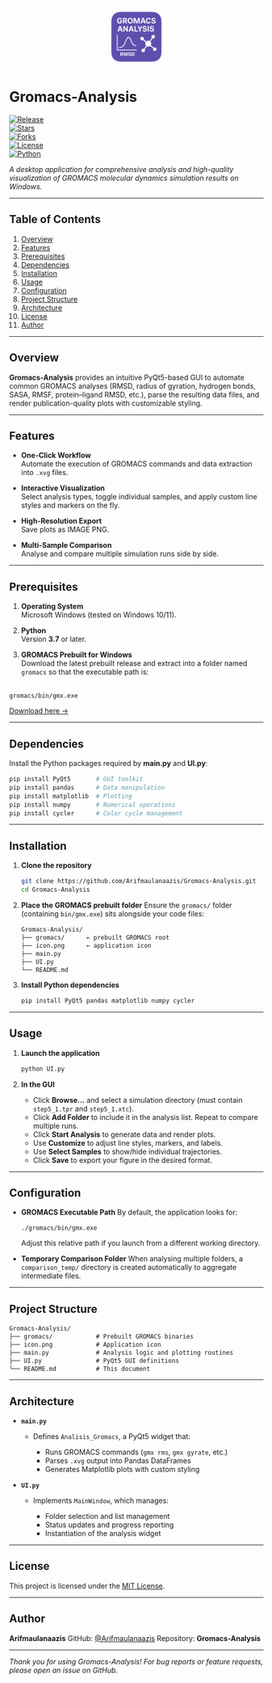 <p align="center">
  <img src="icon.png" alt="Gromacs-Analysis Icon" width="120"/>
</p>

# Gromacs-Analysis

[![Release](https://img.shields.io/github/v/release/Arifmaulanaazis/Gromacs-Analysis?style=flat-square)](https://github.com/Arifmaulanaazis/Gromacs-Analysis/releases)  
[![Stars](https://img.shields.io/github/stars/Arifmaulanaazis/Gromacs-Analysis?style=flat-square)](https://github.com/Arifmaulanaazis/Gromacs-Analysis/stargazers)  
[![Forks](https://img.shields.io/github/forks/Arifmaulanaazis/Gromacs-Analysis?style=flat-square)](https://github.com/Arifmaulanaazis/Gromacs-Analysis/network)  
[![License](https://img.shields.io/github/license/Arifmaulanaazis/Gromacs-Analysis?style=flat-square)](LICENSE)  
[![Python](https://img.shields.io/badge/Python-3.7%2B-yellow)](https://www.python.org/)  

_A desktop application for comprehensive analysis and high-quality visualization of GROMACS molecular dynamics simulation results on Windows._

---

## Table of Contents

1. [Overview](#overview)  
2. [Features](#features)  
3. [Prerequisites](#prerequisites)  
4. [Dependencies](#dependencies)  
5. [Installation](#installation)  
6. [Usage](#usage)  
7. [Configuration](#configuration)  
8. [Project Structure](#project-structure)  
9. [Architecture](#architecture)  
10. [License](#license)  
11. [Author](#author)  

---

## Overview

**Gromacs-Analysis** provides an intuitive PyQt5-based GUI to automate common GROMACS analyses (RMSD, radius of gyration, hydrogen bonds, SASA, RMSF, protein–ligand RMSD, etc.), parse the resulting data files, and render publication-quality plots with customizable styling.

---

## Features

- **One-Click Workflow**  
  Automate the execution of GROMACS commands and data extraction into `.xvg` files.

- **Interactive Visualization**  
  Select analysis types, toggle individual samples, and apply custom line styles and markers on the fly.

- **High-Resolution Export**  
  Save plots as IMAGE PNG.

- **Multi-Sample Comparison**  
  Analyse and compare multiple simulation runs side by side.

---

## Prerequisites

1. **Operating System**  
   Microsoft Windows (tested on Windows 10/11).

2. **Python**  
   Version **3.7** or later.

3. **GROMACS Prebuilt for Windows**  
   Download the latest prebuilt release and extract into a folder named `gromacs` so that the executable path is:
```

gromacs/bin/gmx.exe

````
[Download here →](https://github.com/Arifmaulanaazis/Gromacs-2025.1-Prebuild-Windows/releases/latest)

---

## Dependencies

Install the Python packages required by **main.py** and **UI.py**:

```bash
pip install PyQt5       # GUI toolkit
pip install pandas      # Data manipulation
pip install matplotlib  # Plotting
pip install numpy       # Numerical operations
pip install cycler      # Color cycle management
````

---

## Installation

1. **Clone the repository**

   ```bash
   git clone https://github.com/Arifmaulanaazis/Gromacs-Analysis.git
   cd Gromacs-Analysis
   ```

2. **Place the GROMACS prebuilt folder**
   Ensure the `gromacs/` folder (containing `bin/gmx.exe`) sits alongside your code files:

   ```
   Gromacs-Analysis/
   ├── gromacs/      ← prebuilt GROMACS root
   ├── icon.png      ← application icon
   ├── main.py
   ├── UI.py
   └── README.md
   ```

3. **Install Python dependencies**

   ```bash
   pip install PyQt5 pandas matplotlib numpy cycler
   ```

---

## Usage

1. **Launch the application**

   ```bash
   python UI.py
   ```

2. **In the GUI**

   * Click **Browse…** and select a simulation directory (must contain `step5_1.tpr` and `step5_1.xtc`).
   * Click **Add Folder** to include it in the analysis list. Repeat to compare multiple runs.
   * Click **Start Analysis** to generate data and render plots.
   * Use **Customize** to adjust line styles, markers, and labels.
   * Use **Select Samples** to show/hide individual trajectories.
   * Click **Save** to export your figure in the desired format.

---

## Configuration

* **GROMACS Executable Path**
  By default, the application looks for:

  ```
  ./gromacs/bin/gmx.exe
  ```

  Adjust this relative path if you launch from a different working directory.

* **Temporary Comparison Folder**
  When analysing multiple folders, a `comparison_temp/` directory is created automatically to aggregate intermediate files.

---

## Project Structure

```
Gromacs-Analysis/
├── gromacs/            # Prebuilt GROMACS binaries
├── icon.png            # Application icon
├── main.py             # Analysis logic and plotting routines
├── UI.py               # PyQt5 GUI definitions
└── README.md           # This document
```

---

## Architecture

* **`main.py`**

  * Defines `Analisis_Gromacs`, a PyQt5 widget that:

    * Runs GROMACS commands (`gmx rms`, `gmx gyrate`, etc.)
    * Parses `.xvg` output into Pandas DataFrames
    * Generates Matplotlib plots with custom styling

* **`UI.py`**

  * Implements `MainWindow`, which manages:

    * Folder selection and list management
    * Status updates and progress reporting
    * Instantiation of the analysis widget

---

## License

This project is licensed under the [MIT License](LICENSE).

---

## Author

**Arifmaulanaazis**
GitHub: [@Arifmaulanaazis](https://github.com/Arifmaulanaazis)
Repository: **Gromacs-Analysis**

---

*Thank you for using Gromacs-Analysis! For bug reports or feature requests, please open an issue on GitHub.*
